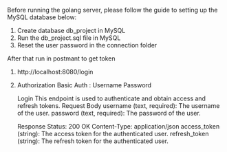 Before running the golang server, please follow the guide to setting up the MySQL database below:

1. Create database db_project in MySQL
2. Run the db_project.sql file in MySQL
3. Reset the user password in the connection folder

After that run in postmant to get token
1. http://localhost:8080/login
2. Authorization
   Basic Auth :
     Username <username>
     Password <password>

     Login
     This endpoint is used to authenticate and obtain access and refresh tokens.
     Request Body
     username (text, required): The username of the user.
     password (text, required): The password of the user.
    
     Response
     Status: 200 OK
     Content-Type: application/json
     access_token (string): The access token for the authenticated user.
     refresh_token (string): The refresh token for the authenticated user.
    

